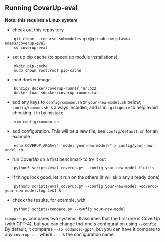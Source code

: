 ## Running CoverUp-eval

<b>Note: this requires a Linux system</b>

- check out this repository

```
    git clone --recurse-submodules git@github.com:plasma-umass/coverup-eval
    cd coverup-eval
```

- set up pip cache (to speed up module installations)

```
    mkdir pip-cache
    sudo chown root:root pip-cache
```

- load docker image

```
    bunzip2 docker/coverup-runner.tar.bz2
    docker load <docker/coverup-runner.tar
```

- add any keys to `config/common.sh` or `your-new-model.sh` below; `config/common.sh` is always included, and is in `.gitignore` to help avoid checking it in by mistake.

```
    vim config/common.sh
```

- add configuration. This will be a new file; see `config/default.sh` for an example

```
    echo COVERUP_ARGS=\"--model your-new-model\" > config/your-new-model.sh
```

- run CoverUp on a first benchmark to try it out

```
    python3 scripts/eval_coverup.py --config your-new-model flutils
```

- if things look good, let it run on the others (it will skip any already done)

```
    python3 scripts/eval_coverup.py --config your-new-model >coverup-your-new-model.log 2>&1 &
```

- check the results, for example, with

```
    python3 scripts/compare.py --config your-new-model
```

`compare.py` compares two systems.
It assumes that the first one is CoverUp (with GPT-4),
but you can change that one's configuration using `--config`.
By default, it compares `--to codamosa-gpt4`,
but you can have it compare to any `coverup-...` where `...` is the configuration name.
  
